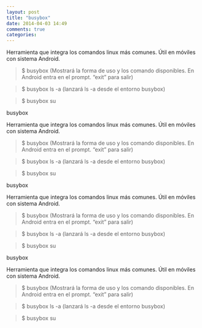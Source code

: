 ```yaml
---
layout: post
title: "busybox"
date: 2014-04-03 14:49
comments: true
categories: 
---
```

Herramienta que integra los comandos linux más comunes. Útil en móviles con sistema Android. 

>$ busybox (Mostrará la forma de uso y los comando disponibles. En Android entra en el prompt. “exit” para salir) 

>$ busybox ls -a (lanzará ls -a desde el entorno busybox)

>$ busybox su

busybox 

Herramienta que integra los comandos linux más comunes. Útil en móviles con sistema Android. 

>$ busybox (Mostrará la forma de uso y los comando disponibles. En Android entra en el prompt. “exit” para salir) 

>$ busybox ls -a (lanzará ls -a desde el entorno busybox)

>$ busybox su

busybox 

Herramienta que integra los comandos linux más comunes. Útil en móviles con sistema Android. 

>$ busybox (Mostrará la forma de uso y los comando disponibles. En Android entra en el prompt. “exit” para salir) 

>$ busybox ls -a (lanzará ls -a desde el entorno busybox)

>$ busybox su

busybox 

Herramienta que integra los comandos linux más comunes. Útil en móviles con sistema Android. 

>$ busybox (Mostrará la forma de uso y los comando disponibles. En Android entra en el prompt. “exit” para salir) 

>$ busybox ls -a (lanzará ls -a desde el entorno busybox)

>$ busybox su


